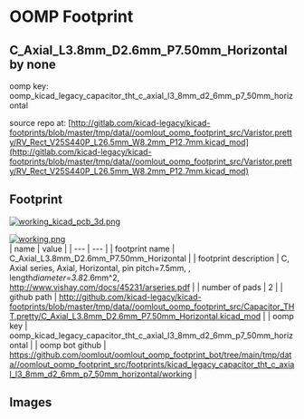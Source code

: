 # OOMP Footprint  
## C_Axial_L3.8mm_D2.6mm_P7.50mm_Horizontal  by none  
  
oomp key: oomp_kicad_legacy_capacitor_tht_c_axial_l3_8mm_d2_6mm_p7_50mm_horizontal  
  
source repo at: [http://gitlab.com/kicad-legacy/kicad-footprints/blob/master/tmp/data//oomlout_oomp_footprint_src/Varistor.pretty/RV_Rect_V25S440P_L26.5mm_W8.2mm_P12.7mm.kicad_mod](http://gitlab.com/kicad-legacy/kicad-footprints/blob/master/tmp/data//oomlout_oomp_footprint_src/Varistor.pretty/RV_Rect_V25S440P_L26.5mm_W8.2mm_P12.7mm.kicad_mod)  
## Footprint  
  
[![working_kicad_pcb_3d.png](working_kicad_pcb_3d_600.png)](working_kicad_pcb_3d.png)  
  
[![working.png](working_600.png)](working.png)  
| name | value | 
| --- | --- | 
| footprint name | C_Axial_L3.8mm_D2.6mm_P7.50mm_Horizontal | 
| footprint description | C, Axial series, Axial, Horizontal, pin pitch=7.5mm, , length*diameter=3.8*2.6mm^2, http://www.vishay.com/docs/45231/arseries.pdf | 
| number of pads | 2 | 
| github path | http://github.com/kicad-legacy/kicad-footprints/blob/master/tmp/data//oomlout_oomp_footprint_src/Capacitor_THT.pretty/C_Axial_L3.8mm_D2.6mm_P7.50mm_Horizontal.kicad_mod | 
| oomp key | oomp_kicad_legacy_capacitor_tht_c_axial_l3_8mm_d2_6mm_p7_50mm_horizontal | 
| oomp bot github | https://github.com/oomlout/oomlout_oomp_footprint_bot/tree/main/tmp/data//oomlout_oomp_footprint_src/footprints/kicad_legacy_capacitor_tht_c_axial_l3_8mm_d2_6mm_p7_50mm_horizontal/working | 
## Images  

